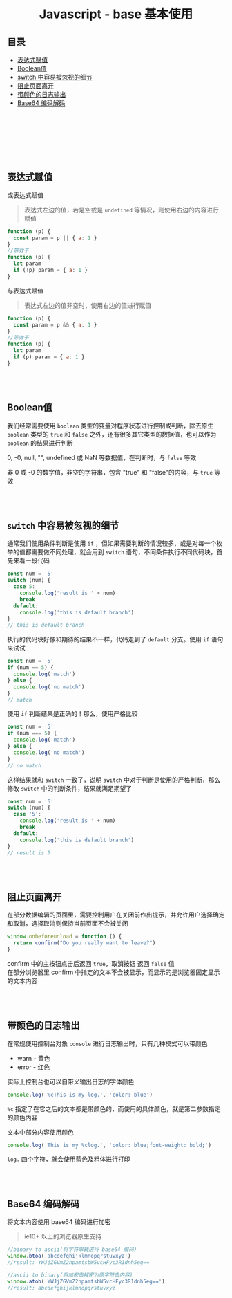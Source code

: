 # <div align="center">Javascript - base 基本使用</center>

## 目录

- [表达式赋值](#表达式赋值)
- [Boolean值](#user-content-boolean值)
- [switch 中容易被忽视的细节](#user-content-switch-中容易被忽视的细节)
- [阻止页面离开](#阻止页面离开)
- [带颜色的日志输出](#带颜色的日志输出)
- [Base64 编码解码](#Base64-编码解码)

<br><br><br><br><br><br>

## 表达式赋值

或表达式赋值

> 表达式左边的值，若是空或是 `undefined` 等情况，则使用右边的内容进行赋值

```js
function (p) {
  const param = p || { a: 1 }
}
//等效于
function (p) {
  let param
  if (!p) param = { a: 1 }
}
```

与表达式赋值

> 表达式左边的值非空时，使用右边的值进行赋值

```js
function (p) {
  const param = p && { a: 1 }
}
//等效于
function (p) {
  let param
  if (p) param = { a: 1 }
}
```

<br><br>

## Boolean值

我们经常需要使用 `boolean` 类型的变量对程序状态进行控制或判断，除去原生 `boolean` 类型的 `true` 和 `false` 之外，还有很多其它类型的数据值，也可以作为 `boolean` 的结果进行判断

0, -0, null, "", undefined 或 NaN 等数据值，在判断时，与 `false` 等效

非 0 或 -0 的数字值，非空的字符串，包含 "true" 和 "false"的内容，与 `true` 等效

<br><br>

## `switch` 中容易被忽视的细节

通常我们使用条件判断是使用 `if` ，但如果需要判断的情况较多，或是对每一个枚举的值都需要做不同处理，就会用到 `switch` 语句，不同条件执行不同代码块，首先来看一段代码

```js
const num = '5'
switch (num) {
  case 5:
    console.log('result is ' + num)
    break
  default:
    console.log('this is default branch')
}
// this is default branch
```

执行的代码块好像和期待的结果不一样，代码走到了 `default` 分支。使用 `if` 语句来试试

```js
const num = '5'
if (num == 5) {
  console.log('match')
} else {
  console.log('no match')
}
// match
```

使用 `if` 判断结果是正确的！那么，使用严格比较

```js
const num = '5'
if (num === 5) {
  console.log('match')
} else {
  console.log('no match')
}
// no match
```

这样结果就和 `switch` 一致了，说明 `switch` 中对于判断是使用的严格判断，那么修改 `switch` 中的判断条件，结果就满足期望了

```js
const num = '5'
switch (num) {
  case '5':
    console.log('result is ' + num)
    break
  default:
    console.log('this is default branch')
}
// result is 5
```

<br><br>

## 阻止页面离开

在部分数据编辑的页面里，需要控制用户在关闭前作出提示，并允许用户选择确定和取消，选择取消则保持当前页面不会被关闭

```js
window.onbeforeunload = function () {
  return confirm("Do you really want to leave?")
}
```
confirm 中的主按钮点击后返回 `true`，取消按钮 返回 `false` 值  
在部分浏览器里 confirm 中指定的文本不会被显示，而显示的是浏览器固定显示的文本内容

<br><br>

## 带颜色的日志输出

在常规使用控制台对象 `console` 进行日志输出时，只有几种模式可以带颜色

- warn - 黄色
- error - 红色

实际上控制台也可以自带义输出日志的字体颜色

```js
console.log('%cThis is my log.', 'color: blue')
```

`%c` 指定了在它之后的文本都是带颜色的，而使用的具体颜色，就是第二参数指定的颜色内容

文本中部分内容使用颜色

```js
console.log('This is my %clog.', 'color: blue;font-weight: bold;')
```

`log.` 四个字符，就会使用蓝色及粗体进行打印

<br><br>

## Base64 编码解码

将文本内容使用 base64 编码进行加密

> ie10+ 以上的浏览器原生支持

```js
//binary to ascii(将字符串转进行 base64 编码)
window.btoa('abcdefghijklmnopqrstuvxyz')
//result: YWJjZGVmZ2hpamtsbW5vcHFyc3R1dnh5eg==

//ascii to binary(将加密串解密为原字符串内容)
window.atob('YWJjZGVmZ2hpamtsbW5vcHFyc3R1dnh5eg==')
//result: abcdefghijklmnopqrstuvxyz

```
